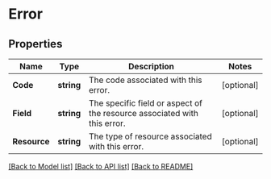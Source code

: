 # Error

## Properties

Name | Type | Description | Notes
------------ | ------------- | ------------- | -------------
**Code** | **string** | The code associated with this error. | [optional] 
**Field** | **string** | The specific field or aspect of the resource associated with this error. | [optional] 
**Resource** | **string** | The type of resource associated with this error. | [optional] 

[[Back to Model list]](../README.md#documentation-for-models) [[Back to API list]](../README.md#documentation-for-api-endpoints) [[Back to README]](../README.md)


